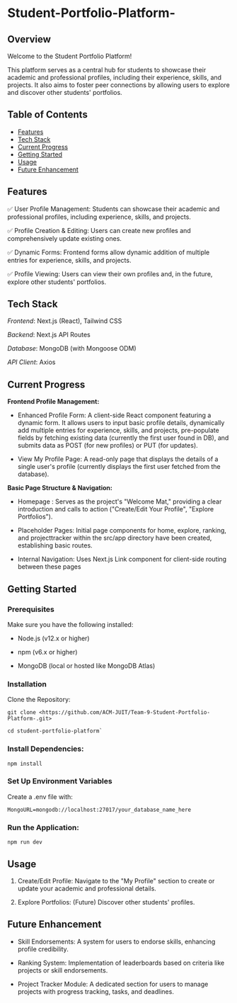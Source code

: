 # Student-Portfolio-Platform-

## **Overview**

Welcome to the Student Portfolio Platform!

This platform serves as a central hub for students to showcase their academic and professional profiles, including their experience, skills, and projects. It also aims to foster peer connections by allowing users to explore and discover other students' portfolios.

## Table of Contents

* [Features](#features)
* [Tech Stack](#tech-stack)
* [Current Progress](#current-progress)
* [Getting Started](#getting-started)
* [Usage](#usage)
* [Future Enhancement](#future-enhancement)

## Features

✅ User Profile Management: Students can showcase their academic and professional profiles, including experience, skills, and projects.

✅ Profile Creation & Editing: Users can create new profiles and comprehensively update existing ones.

✅ Dynamic Forms: Frontend forms allow dynamic addition of multiple entries for experience, skills, and projects.

✅ Profile Viewing: Users can view their own profiles and, in the future, explore other students' portfolios.

## Tech Stack

*Frontend*: Next.js (React), Tailwind CSS

*Backend*: Next.js API Routes

*Database*: MongoDB (with Mongoose ODM)

*API Client*: Axios

## Current Progress

**Frontend Profile Management:**

* Enhanced Profile Form: A client-side React component featuring a dynamic form. It allows users to input basic profile details, dynamically add multiple entries for experience, skills, and projects, pre-populate fields by fetching existing data (currently the first user found in DB), and submits data as POST (for new profiles) or PUT (for updates).

+ View My Profile Page: A read-only page that displays the details of a single user's profile (currently displays the first user fetched from the database).

**Basic Page Structure & Navigation:**

* Homepage : Serves as the project's "Welcome Mat," providing a clear introduction and calls to action ("Create/Edit Your Profile", "Explore Portfolios").

+ Placeholder Pages: Initial page components for home, explore, ranking, and projecttracker within the src/app directory have been created, establishing basic routes.

- Internal Navigation: Uses Next.js Link component for client-side routing between these pages

## Getting Started

### Prerequisites

Make sure you have the following installed:

* Node.js (v12.x or higher)

+ npm (v6.x or higher)

- MongoDB (local or hosted like MongoDB Atlas)

### Installation

Clone the Repository:
```
git clone <https://github.com/ACM-JUIT/Team-9-Student-Portfolio-Platform-.git>

cd student-portfolio-platform`
```

### Install Dependencies:
```
npm install
```
### Set Up Environment Variables

Create a .env file with:
```
MongoURL=mongodb://localhost:27017/your_database_name_here
```
### Run the Application:
```
npm run dev
```
## Usage

1) Create/Edit Profile: Navigate to the "My Profile" section to create or update your academic and professional details.

2) Explore Portfolios: (Future) Discover other students' profiles.

## Future Enhancement

- Skill Endorsements: A system for users to endorse skills, enhancing profile credibility.

- Ranking System: Implementation of leaderboards based on criteria like projects or skill endorsements.

- Project Tracker Module: A dedicated section for users to manage projects with progress tracking, tasks, and deadlines.

